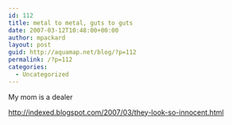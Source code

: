 ```yaml
---
id: 112
title: metal to metal, guts to guts
date: 2007-03-12T10:48:00+00:00
author: mpackard
layout: post
guid: http://aquamap.net/blog/?p=112
permalink: /?p=112
categories:
  - Uncategorized
---
```

My mom is a dealer

http://indexed.blogspot.com/2007/03/they-look-so-innocent.html